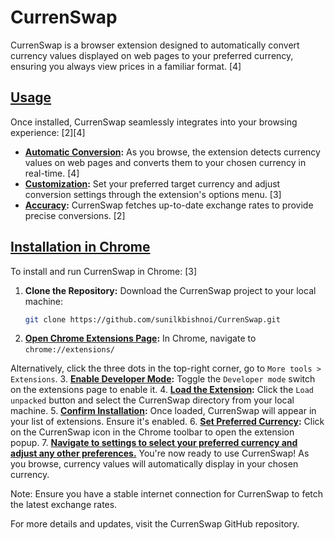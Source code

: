 # CurrenSwap

CurrenSwap is a browser extension designed to automatically convert currency values displayed on web pages to your preferred currency, ensuring you always view prices in a familiar format. [4]

## [Usage](pplx://action/followup)

Once installed, CurrenSwap seamlessly integrates into your browsing experience: [2][4]

- **[Automatic Conversion](pplx://action/followup):** As you browse, the extension detects currency values on web pages and converts them to your chosen currency in real-time. [4]
- **[Customization](pplx://action/followup):** Set your preferred target currency and adjust conversion settings through the extension's options menu. [3]
- **[Accuracy](pplx://action/followup):** CurrenSwap fetches up-to-date exchange rates to provide precise conversions. [2]

## [Installation in Chrome](pplx://action/followup)

To install and run CurrenSwap in Chrome: [3]

1. **Clone the Repository:**
   Download the CurrenSwap project to your local machine:
   ```bash
   git clone https://github.com/sunilkbishnoi/CurrenSwap.git

2. **[Open Chrome Extensions Page](pplx://action/followup):** In Chrome, navigate to `chrome://extensions/`

Alternatively, click the three dots in the top-right corner, go to `More tools > Extensions`.
3. **[Enable Developer Mode](pplx://action/followup):** Toggle the `Developer mode` switch on the extensions page to enable it.
4. **[Load the Extension](pplx://action/followup):** Click the `Load unpacked` button and select the CurrenSwap directory from your local machine.
5. **[Confirm Installation](pplx://action/followup):** Once loaded, CurrenSwap will appear in your list of extensions. Ensure it's enabled.
6. **[Set Preferred Currency](pplx://action/followup):** Click on the CurrenSwap icon in the Chrome toolbar to open the extension popup.
7. **[Navigate to settings to select your preferred currency and adjust any other preferences.](pplx://action/followup)** You're now ready to use CurrenSwap! As you browse, currency values will automatically display in your chosen currency.

Note: Ensure you have a stable internet connection for CurrenSwap to fetch the latest exchange rates.

For more details and updates, visit the CurrenSwap GitHub repository.
